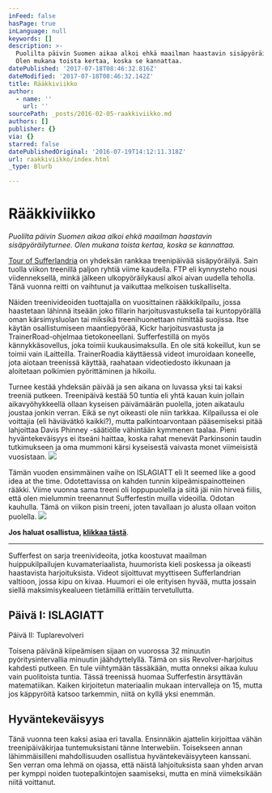```yaml
---
inFeed: false
hasPage: true
inLanguage: null
keywords: []
description: >-
  Puolilta päivin Suomen aikaa alkoi ehkä maailman haastavin sisäpyöräilyturnee.
  Olen mukana toista kertaa, koska se kannattaa.
datePublished: '2017-07-18T08:46:32.816Z'
dateModified: '2017-07-18T08:46:32.142Z'
title: Rääkkiviikko
author:
  - name: ''
    url: ''
sourcePath: _posts/2016-02-05-raakkiviikko.md
authors: []
publisher: {}
via: {}
starred: false
datePublishedOriginal: '2016-07-19T14:12:11.318Z'
url: raakkiviikko/index.html
_type: Blurb

---
```

# Rääkkiviikko

_Puolilta päivin Suomen aikaa alkoi ehkä maailman haastavin sisäpyöräilyturnee. Olen mukana toista kertaa, koska se kannattaa._

[Tour of Sufferlandria][0] on yhdeksän rankkaa treenipäivää sisäpyöräilyä. Sain tuolla viikon treenillä paljon ryhtiä viime kaudella. FTP eli kynnysteho nousi viidenneksellä, minkä jälkeen ulkopyöräilykausi alkoi aivan uudella teholla. Tänä vuonna reitti on vaihtunut ja vaikuttaa melkoisen tuskalliselta.

Näiden treenivideoiden tuottajalla on vuosittainen rääkkikilpailu, jossa haastetaan lähinnä itseään joko fillarin harjoitusvastuksella tai kuntopyörällä oman kärsimysluolan tai miksikä treenihuonettaan nimittää suojissa. Itse käytän osallistumiseen maantiepyörää, Kickr harjoitusvastusta ja TrainerRoad-ohjelmaa tietokoneellani. Sufferfestillä on myös kännykkäsovellus, joka toimii kuukausimaksulla. En ole sitä kokeillut, kun se toimii vain iLaitteilla. TrainerRoadia käyttäessä videot imuroidaan koneelle, jota aiotaan treenissä käyttää, raahataan videotiedosto ikkunaan ja aloitetaan polkimien pyörittäminen ja hikoilu.

Turnee kestää yhdeksän päivää ja sen aikana on luvassa yksi tai kaksi treeniä putkeen. Treenipäivä kestää 50 tuntia eli yhtä kauan kuin jollain aikavyöhykkeellä ollaan kyseisen päivämäärän puolella, joten aikataulu joustaa jonkin verran. Eikä se nyt oikeasti ole niin tarkkaa. Kilpailussa ei ole voittajia (eli häviävätkö kaikki?), mutta palkintoarvontaan pääsemiseksi pitää lahjoittaa Davis Phinney -säätiölle vähintään kymmenen taalaa. Pieni hyväntekeväisyys ei itseäni haittaa, koska rahat menevät Parkinsonin taudin tutkimukseen ja oma mummoni kärsi kyseisestä vaivasta monet viimeisistä vuosistaan.
![](https://s3-us-west-2.amazonaws.com/the-grid-img/p/632098efeb5915ca10c2baef1fc102f44b9f8bf8.png)

Tämän vuoden ensimmäinen vaihe on ISLAGIATT eli It seemed like a good idea at the time. Odotettavissa on kahden tunnin kiipeämispainotteinen rääkki. Viime vuonna sama treeni oli loppupuolella ja siitä jäi niin hirveä fiilis, että olen mielummin treenannut Sufferfestin muilla videoilla. Odotan kauhulla. Tämä on viikon pisin treeni, joten tavallaan jo alusta ollaan voiton puolella.
![](https://s3-us-west-2.amazonaws.com/the-grid-img/p/c917236842097722caae42fca6df7cb726329332.png)

**Jos haluat osallistua, [klikkaa tästä][1]**.

---

Sufferfest on sarja treenivideoita, jotka koostuvat maailman huippukilpailujen kuvamateriaalista, huumorista kieli poskessa ja oikeasti haastavista harjoituksista. Videot sijoittuvat myyttiseen Sufferlandrian valtioon, jossa kipu on kivaa. Huumori ei ole erityisen hyvää, mutta jossain siellä maksimisykealueen tietämillä erittäin tervetullutta.

## Päivä I: ISLAGIATT

Päivä II: Tuplarevolveri

Toisena päivänä kiipeämisen sijaan on vuorossa 32 minuutin pyöritysintervallia minuutin jäähdyttelyllä. Tämä on siis Revolver-harjoitus kahdesti putkeen. En tule viihtymään tässäkään, mutta onneksi aikaa kuluu vain puolitoista tuntia. Tässä treenissä huomaa Sufferfestin ärsyttävän matematiikan. Kaiken kirjoitetun materiaalin mukaan intervalleja on 15, mutta jos käppyröitä katsoo tarkemmin, niitä on kyllä yksi enemmän.

## Hyväntekeväisyys

Tänä vuonna teen kaksi asiaa eri tavalla. Ensinnäkin ajattelin kirjoittaa vähän treenipäiväkirjaa tuntemuksistani tänne Interwebiin. Toisekseen annan lähimmäisilleni mahdollisuuden osallistua hyväntekeväisyyteen kanssani. Sen verran oma lehmä on ojassa, että näistä lahjoituksista saan yhden arvan per kymppi noiden tuotepalkintojen saamiseksi, mutta en minä viimeksikään niitä voittanut.

[0]: http://thesufferfest.com/pages/tour-of-sufferlandria
[1]: http://dpf.kintera.org/tos2016/11088056